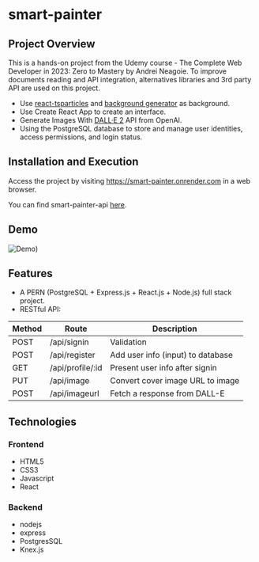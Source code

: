 # smart-painter

## Project Overview

This is a hands-on project from the Udemy course - The Complete Web Developer in 2023: Zero to Mastery by Andrei Neagoie. To improve documents reading and API integration, alternatives libraries and 3rd party API are used on this project.

- Use [react-tsparticles](react-tsparticles) and [background generator](https://github.com/Tsai-Ching/background-generator) as background.
- Use Create React App to create an interface.
- Generate Images With [DALL·E 2](https://openai.com/dall-e-2) API from OpenAI.
- Using the PostgreSQL database to store and manage user identities, access permissions, and login status.

## Installation and Execution

Access the project by visiting https://smart-painter.onrender.com in a web browser.

You can find smart-painter-api [here](https://github.com/Tsai-Ching/smart-painter-api).

## Demo

![Demo](https://user-images.githubusercontent.com/108188981/252830114-7230aa41-31b2-44f0-b7ed-c300e37f43c0.png))

## Features

- A PERN (PostgreSQL + Express.js + React.js + Node.js) full stack project.
- RESTful API:
  
| Method | Route            | Description                            |
| ------ | ---------------- | -------------------------------------- |
| POST   | /api/signin      | Validation                             |
| POST   | /api/register    | Add user info (input) to database      |
| GET    | /api/profile/:id | Present user info after signin         |
| PUT    | /api/image       | Convert cover image URL to image       |
| POST   | /api/imageurl    | Fetch a response from DALL-E           |

## Technologies

### Frontend

- HTML5
- CSS3
- Javascript
- React
  
### Backend

- nodejs
- express
- PostgresSQL
- Knex.js
